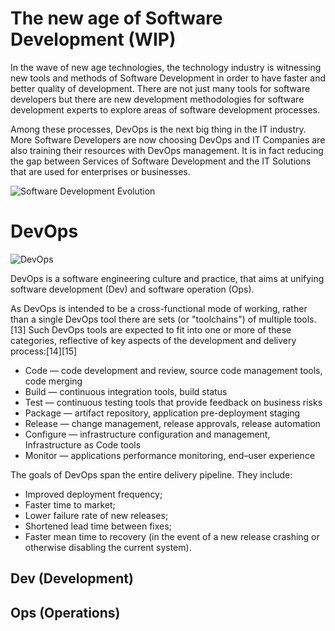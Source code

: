 # The new age of Software Development (WIP)

In the wave of new age technologies, the technology industry is witnessing new tools and methods of Software Development in order to have faster and better quality of development. There are not just many tools for software developers but there are new development methodologies for software development experts to explore areas of software development processes.

Among these processes, DevOps is the next big thing in the IT industry. More Software Developers are now choosing DevOps and IT Companies are also training their resources with DevOps management. It is in fact reducing the gap between Services of Software Development and the IT Solutions that are used for enterprises or businesses.

![Software Development Evolution](https://blog.heliossolutions.in/wp-content/uploads/2017/05/Software-Development-Evolution-From-Waterfall-to-Agile-to-DevOps.jpg)

# DevOps
![DevOps](https://upload.wikimedia.org/wikipedia/commons/thumb/0/05/Devops-toolchain.svg/512px-Devops-toolchain.svg.png)

DevOps is a software engineering culture and practice, that aims at unifying software development (Dev) and software operation (Ops).

As DevOps is intended to be a cross-functional mode of working, rather than a single DevOps tool there are sets (or "toolchains") of multiple tools.[13] Such DevOps tools are expected to fit into one or more of these categories, reflective of key aspects of the development and delivery process:[14][15]

- Code — code development and review, source code management tools, code merging
- Build — continuous integration tools, build status
- Test — continuous testing tools that provide feedback on business risks
- Package — artifact repository, application pre-deployment staging
- Release — change management, release approvals, release automation
- Configure — infrastructure configuration and management, Infrastructure as Code tools
- Monitor — applications performance monitoring, end–user experience

The goals of DevOps span the entire delivery pipeline. They include:

- Improved deployment frequency;
- Faster time to market;
- Lower failure rate of new releases;
- Shortened lead time between fixes;
- Faster mean time to recovery (in the event of a new release crashing or otherwise disabling the current system).

## Dev (Development)

## Ops (Operations)